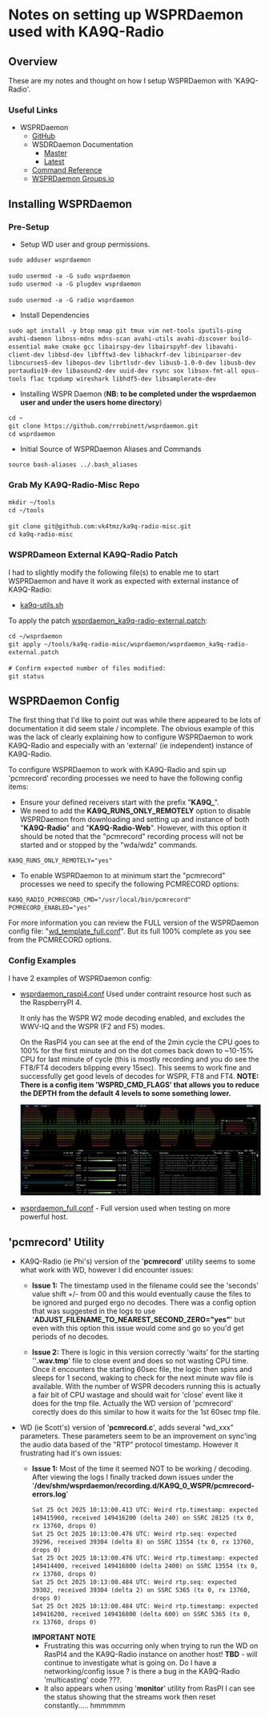 # Notes on setting up WSPRDaemon used with KA9Q-Radio                                                                                                                                                            
                                                                                                                                                                                                              
## Overview

These are my notes and thought on how I setup WSPRDaemon with 'KA9Q-Radio'.

### Useful Links

* WSPRDaemon
  * [GitHub](https://github.com/rrobinett/wsprdaemon)
  * WSDRDaemon Documentation
    * [Master](https://wsprdaemon.readthedocs.io/en/master/)
    * [Latest](https://wsprdaemon.readthedocs.io/en/latest/)
  * [Command Reference](https://wsprdaemon.readthedocs.io/en/master/appendices/command_reference.html) 
  * [WSPRDaemon Groups.io](https://groups.io/g/wsprdaemon/topics?sidebar=true)
  
## Installing WSPRDaemon 

### Pre-Setup

* Setup WD user and group permissions.

```
sudo adduser wsprdaemon

sudo usermod -a -G sudo wsprdaemon
sudo usermod -a -G plugdev wsprdaemon

sudo usermod -a -G radio wsprdaemon
```

* Install Dependencies

```
sudo apt install -y btop nmap git tmux vim net-tools iputils-ping avahi-daemon libnss-mdns mdns-scan avahi-utils avahi-discover build-essential make cmake gcc libairspy-dev libairspyhf-dev libavahi-client-dev libbsd-dev libfftw3-dev libhackrf-dev libiniparser-dev libncurses5-dev libopus-dev librtlsdr-dev libusb-1.0-0-dev libusb-dev portaudio19-dev libasound2-dev uuid-dev rsync sox libsox-fmt-all opus-tools flac tcpdump wireshark libhdf5-dev libsamplerate-dev
```

* Installing WSPR Daemon (**NB: to be completed under the wsprdaemon user and under the users home directory**) 

```
cd ~
git clone https://github.com/rrobinett/wsprdaemon.git
cd wsprdaemon
```

* Initial Source of WSPRDaemon Aliases and Commands

```
source bash-aliases ../.bash_aliases
```
### Grab My KA9Q-Radio-Misc Repo

```
mkdir ~/tools
cd ~/tools

git clone git@github.com:vk4tmz/ka9q-radio-misc.git
cd ka9q-radio-misc
```

### WSPRDameon External KA9Q-Radio Patch

I had to slightly modify the following file(s) to enable me to start WSPRDaemon and have it work as expected with external instance of KA9Q-Radio:

* [ka9q-utils.sh](https://github.com/rrobinett/wsprdaemon/blob/master/ka9q-utils.sh)

To apply the patch [wsprdaemon_ka9q-radio-external.patch](https://github.com/vk4tmz/ka9q-radio-misc/blob/main/wsprdaemon/wsprdaemon_ka9q-radio-external.patch):

```
cd ~/wsprdaemon
git apply ~/tools/ka9q-radio-misc/wsprdaemon/wsprdaemon_ka9q-radio-external.patch

# Confirm expected number of files modified:
git status

```


## WSPRDaemon Config

The first thing that I'd like to point out was while there appeared to be lots of documentation it did seem stale / incomplete. 
The obvious example of this was the lack of clearly explaining how to configure WSPRDaemon to work KA9Q-Radio and especially  with an 'external' (ie independent) instance of KA9Q-Radio.  

To configure WSPRDaemon to work with KA9Q-Radio and spin up 'pcmrecord' recording processes we need to have the following config items:

* Ensure your defined receivers start with the prefix "**KA9Q_**".
* We need to add the **KA9Q_RUNS_ONLY_REMOTELY** option to disable WSPRDaemon from downloading and setting up and instance of both "**KA9Q-Radio**" and "**KA9Q-Radio-Web**". However, with this option it should be noted that the "pcmrecord" recording process will not be started and or stopped by the "wda/wdz" commands.
```
KA9Q_RUNS_ONLY_REMOTELY="yes"
```
* To enable WSPRDaemon to at minimum start the "pcmrecord" processes we need to specify the following PCMRECORD options:
```
KA9Q_RADIO_PCMRECORD_CMD="/usr/local/bin/pcmrecord"
PCMRECORD_ENABLED="yes"
```

For more information you can review the FULL version of the WSPRDaemon config file:  "[wd_template_full.conf](https://github.com/rrobinett/wsprdaemon/blob/master/wd_template_full.conf)".  But its full 100% complete as you see from the PCMRECORD options.


### Config Examples

I have 2 examples of WSPRDaemon config:

* [wsprdaemon_raspi4.conf](https://github.com/vk4tmz/ka9q-radio-misc/blob/main/wsprdaemon/conf/wsprdaemon_raspi4.conf) 
    Used under contraint resource host such as the  RaspberryPI 4.  

    It only has the WSPR W2 mode decoding enabled, and excludes the WWV-IQ and the WSPR (F2 and F5) modes. 

    On the RasPI4 you can see at the end of the 2min cycle the CPU goes to 100% for the first minute and on the dot comes back down to ~10-15% CPU for last minute of cycle (this is mostly recording and you do see the FT8/FT4 decoders blipping every 15sec). This seems to work fine and successfully get good levels of decodes for WSPR, FT8 and FT4. **NOTE: There is a config item 'WSPRD_CMD_FLAGS' that allows you to reduce the DEPTH from the default 4 levels to some something lower.**

    ![Image showing the CPU Load on RasPI4](20251023_0740_RasPI4_WSPRDaemon_FT8_FT4_CpuLoad.png)

* [wsprdaemon_full.conf](https://github.com/vk4tmz/ka9q-radio-misc/blob/main/wsprdaemon/conf/wsprdaemon_full.conf) - Full version used when testing on more powerful host.


## 'pcmrecord' Utility

* KA9Q-Radio (ie Phi's) version of the '**pcmrecord**' utility seems to some what work with WD, however I did encounter issues:
    * **Issue 1:** The timestamp used in the filename could see the 'seconds' value shift +/- from 00 and this would eventually cause the files to be ignored and purged ergo no decodes.  There was a config option that was suggested in the logs to use '**ADJUST_FILENAME_TO_NEAREST_SECOND_ZERO="yes"**' but even with this option this issue would come and go so you'd get periods of no decodes.
      
    * **Issue 2:** There is logic in this version correctly 'waits' for the starting ''**.wav.tmp**' file to close event and does so not wasting CPU time. Once it encounters the starting 60sec file, the logic then spins and sleeps for 1 second, waking to check for the next minute wav file is available. With the number of WSPR decoders running this is actually a fair bit of CPU wastage and should wait for 'close' event like it does for the tmp file.  Actually the WD version of 'pcmrecord' corectly does do this similar to how it waits for the 1st 60sec tmp file.

* WD (ie Scott's) version of '**pcmrecord.c**', adds several "wd_xxx" parameters.  These parameters seem to be an improvement on sync'ing the audio data based of the "RTP" protocol timestamp. However it frustrating had it's own issues:
    * **Issue 1:** Most of the time it seemed NOT to be working / decoding. After viewing the logs I finally tracked down issues under the '**/dev/shm/wsprdaemon/recording.d/KA9Q_0_WSPR/pcmrecord-errors.log**'
      ```
      Sat 25 Oct 2025 10:13:00.413 UTC: Weird rtp.timestamp: expected 149415960, received 149416200 (delta 240) on SSRC 28125 (tx 0, rx 13760, drops 0)
      Sat 25 Oct 2025 10:13:00.476 UTC: Weird rtp.seq: expected 39296, received 39304 (delta 8) on SSRC 13554 (tx 0, rx 13760, drops 0)
      Sat 25 Oct 2025 10:13:00.476 UTC: Weird rtp.timestamp: expected 149414400, received 149416800 (delta 2400) on SSRC 13554 (tx 0, rx 13760, drops 0)
      Sat 25 Oct 2025 10:13:00.484 UTC: Weird rtp.seq: expected 39302, received 39304 (delta 2) on SSRC 5365 (tx 0, rx 13760, drops 0)
      Sat 25 Oct 2025 10:13:00.484 UTC: Weird rtp.timestamp: expected 149416200, received 149416800 (delta 600) on SSRC 5365 (tx 0, rx 13760, drops 0)
      ```
      **IMPORTANT NOTE** 
      * Frustrating this was occurring only when trying to run the WD on RasPI4 and the KA9Q-Radio instance on another host!  **TBD** - will continue to investigate what is going on. Do I have a networking/config issue ? is there a bug in the KA9Q-Radio 'multicasting' code ???.  
      * It also appears when using '**monitor**' utility from RasPI I can see the status showing that the streams work then reset constantly..... hmmmmm

